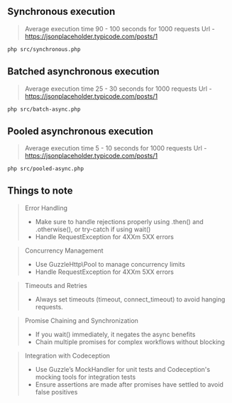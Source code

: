 ## Synchronous execution

> Average execution time 90 - 100 seconds for 1000 requests
> Url - https://jsonplaceholder.typicode.com/posts/1


```bash
php src/synchronous.php
```

## Batched asynchronous execution

> Average execution time 25 - 30 seconds for 1000 requests
> Url - https://jsonplaceholder.typicode.com/posts/1

```bash
php src/batch-async.php
```

## Pooled asynchronous execution

> Average execution time 5 - 10 seconds for 1000 requests
> Url - https://jsonplaceholder.typicode.com/posts/1

```bash
php src/pooled-async.php
```

## Things to note
> Error Handling
    <ul>
        <li>
            Make sure to handle rejections properly using .then() and .otherwise(), or try-catch if using wait()
        </li>
        <li>
            Handle RequestException for 4XXm 5XX errors
        </li>
    </ul>

> Concurrency Management
    <ul>
        <li>
            Use GuzzleHttp\Pool to manage concurrency limits
        </li>
        <li>
            Handle RequestException for 4XXm 5XX errors
        </li>
    </ul>

> Timeouts and Retries
    <ul>
        <li>
            Always set timeouts (timeout, connect_timeout) to avoid hanging requests.
        </li>
    </ul>

> Promise Chaining and Synchronization
    <ul>
        <li>
            If you wait() immediately, it negates the async benefits
        </li>
        <li>
            Chain multiple promises for complex workflows without blocking
        </li>
    </ul>

> Integration with Codeception
    <ul>
        <li>
            Use Guzzle’s MockHandler for unit tests and Codeception's mocking tools for integration tests
        </li>
        <li>
            Ensure assertions are made after promises have settled to avoid false positives
        </li>
    </ul>
